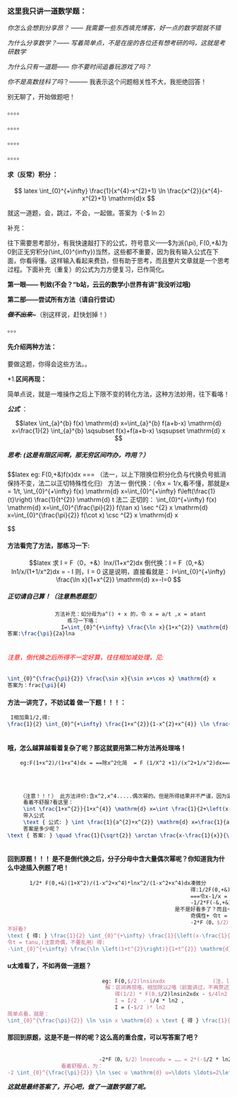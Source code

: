  ### 这里我只讲一道数学题：

*你怎么会想到分享昂？       ——  我需要一些东西填充博客，好一点的数学题就不错*

*为什么分享数学？——   写着简单点，不是在座的各位还有想考研的吗，这就是考研数学*

*为什么只有一道题—— 你不要时间追番玩游戏了吗？*

*你不是高数挂科了吗*？———  我表示这个问题相关性不大，我拒绝回答！

别无聊了，开始做题吧！

。。。。

。。。。

。。。。

。。。。

#### 求（反常）积分 ：

$$
latex
\int_{0}^{+\infty} \frac{1}{x^{4}-x^{2}+1} \ln \frac{x^{2}}{x^{4}-x^{2}+1} \mathrm{d}x 
$$

  就这一道题，会，跳过，不会，一起做。答案为（-$ ln 2）

补充：

往下需要思考部分，有我快速敲打下的公式，符号意义——$为派(\pi), F(0,+&)为0到正无穷积分(\int_{0}^{infty})当然，这些都不重要，因为我有输入公式在下面，你看得懂。这样输入看起来费劲，但有助于思考，而且整片文章就是一个思考过程。下面补充（重复）的公式为力方便复习，已作简化。

**第一眼—— 判敛(不会？“b站，云云的数学小世界有讲”我没听过哦)**

**第二部——尝试所有方法（请自行尝试）**

***~~做不出来~~~***（别这样说，赶快划掉！）


。。。

#### 先介绍两种方法：

要做这题，你得会这些方法。。

*1.**区间再现：**

简单点说，就是一堆操作之后上下限不变的转化方法，这种方法妙用，往下看咯！

***公式*** ：

$$latex
\int_{a}^{b} f(x) \mathrm{d} x=\int_{a}^{b} f(a+b-x) \mathrm{d} x=\frac{1}{2} \int_{a}^{b} \sqsubset f(x)+f(a+b-x) \sqsupset \mathrm{d} x
$$


##### 思考:        (这是有限区间啊，那无穷区间咋办，咋用？）

$$latex
eg: F(0,+&)f(x)dx === （法一，以上下限换位积分化负与代换负号抵消保持不变，法二以正切特殊性化归）
方法一 倒代换：（令x = 1/x,看不懂，那就是x = 1/t,
  \int_{0}^{+\infty} f(x) \mathrm{d} x=\int_{0}^{+\infty} f\left(\frac{1}{t}\right)     \frac{1}{t^{2}} \mathrm{d} t
  法二
  正切的：
  \int_{0}^{+\infty} f(x) \mathrm{d} x=\int_{0}^{\frac{\pi}{2}} f(\tan x) \sec ^{2} x   \mathrm{d} x=\int_{0}^{\frac{\pi}{2}} f(\cot x) \csc ^{2} x \mathrm{d} x
     
$$


   #### 方法看完了方法，那练习一下:

   $$latex
     求 I = F（0，+&）lnx/(1+x^2)dx
       倒代换：I = F（0,+&）ln1/x/(1+1/x^2)dx  = - I
               则，I = 0
               这是说明，直接看就是：
                    I=\int_{0}^{+\infty} \frac{\ln x}{1+x^{2}} \mathrm{d} x=-I=0
   $$

  ##### 正切请自己算！（注意熟悉题型）

```               latex
               方法补充：如分母为a^() + x 的，令 x = a/t ,x = atant
                   练习一下咯：
                 I=\int_{0}^{+\infty} \frac{\ln x}{1+x^{2}} \mathrm{d} x= - I                           =0\int_{0}^{+\infty} \frac{\ln x}{a^{2}+x^{2}} \mathrm{d} x
答案:\frac{\pi}{2a}lna 
             
```



###### <span style="color:red"> 注意，倒代换之后所得不一定好算，往往相加减处理，见:</span>

```latex 
\int_{0}^{\frac{\pi}{2}} \frac{\sin x}{\sin x+\cos x} \mathrm{d} x
答案为：frac{\pi}{4}
```

  #### 方法一讲完了，不妨试着   做一下题！！！：

```    latex
 I相加乘1/2,得:
\frac{1}{2} \int_{0}^{+\infty} \frac{1+x^{2}}{1-x^{2}+x^{4}} \ln \frac{x^{2}}{1-x^{2}+x^{4}} \mathrm{d} x
                 
```

  #### 哦，怎么越算越看着复杂了呢？那这就要用第二种方法再处理咯！

  ``` latex
      eg:F(1+x^2)/(1+x^4)dx = ==除x^2化简  = F (1/X^2 +1)/(x^2+1/x^2)dx=====凑微分，把分子看作（x-1/x）的导，
      
                                                                          原式= F 1/(2+(x-1/x)^2)d(x-1/x)
                                                                          带入公式F1/(a^2+x^2)dx = 1/a * arctan x/a + C
                                                                          得:1/2^(1/2)arctan (x-1/x)/2^(1/2)
      （注意！！！） 此方法评价:含x^2,x^4.....偶次幂的。但是所得结果并不严谨，因为定义域改变(比如答案中有1/x,x!=0,I不连续了)。解决办法：分段函数，以后补充
       看着不舒服?看这里：
       \int \frac{1+x^{2}}{1+x^{4}} \mathrm{d} x=\int \frac{1}{2+\left(x-\frac{1}{x}\right)^{2}} \mathrm{d}\left(x-\frac{1}{x}\right)
       带入公式
       \text { 公式: } \int \frac{1}{a^{2}+x^{2}} \mathrm{d} x=\frac{1}{a} \arctan \frac{x}{a}+c
       答案是多少呢？
\text { 答案: } \quad \frac{1}{\sqrt{2}} \arctan \frac{x-\frac{1}{x}}{\sqrt{2}}+c
       
  ```

  #### 回到原题！！！   是不是倒代换之后，分子分母中含大量偶次幂呢？你知道我为什么中途插入例题了吧！

```    latex
       1/2* F(0,+&)(1+X^2)/(1-x^2+x^4)*lnx^2/(1-x^2+x^4)dx凑微分
                                                          得:1/2F(0,+&) 1/((x-1/x)^2+1)ln 1/((x-1/x)^2+1)d(x-1/x)
                                                          ===令x-1/x =  t 得：
                                                          -1/2*F(-&,+&)ln(1+t^2)/(1+t^2)dt
                                                     是不是好看多了？而且一眼就能看出来它收敛（为什么要管他是不是收敛的呢？你看那积分限，我们要用奇偶性）
                                                          奇偶性+ 令t = tanu,得
                                                          -2*F（0，$/2）lnsecudu
不好看?
\text { 得: } \frac{1}{2} \int_{0}^{+\infty} \frac{1}{\left(x-\frac{1}{x}\right)^{2}+1} \ln \frac{1}{\left(x-\frac{1}{x}\right)^{2}+1} \mathrm{d}\left(x-\frac{1}{x}\right)
令t = tanu,(注意奇偶，不要乱用）得:
-\int_{0}^{+\infty} \frac{\ln \left(1+t^{2}\right)}{1+t^{2}} \mathrm{d} t, t=\tan u, 
```

  #### u太难看了，不如再做一道题？

  ```latex
                                eg: F(0,$/2)lnsinxdx               (注，ln里为三角函数，d后面也是三角函数时，分部积分法才有用)
                                 解：区间再现咯，相加除以2咯（前面讲过，不再赘述）
                                    得(1/2) * F(0,$/2)lnsin2xdx - $/4ln2
                                    I = I/2  - $/4 * ln2 , 
                                    I = (-$/2 )* ln2
简单点看，就是：
\int_{0}^{\frac{\pi}{2}} \ln \sin x \mathrm{d} x \text { 得 } \frac{1}{2} \int_{0}^{\frac{\pi}{2}} \ln \sin 2 x \mathrm{d} x \ln \sin 2 x d x-\frac{\pi}{4} \ln 2 I=\frac{I}{2}-\frac{\pi}{4} \ln 2, I=\left(-\frac{\pi}{2}\right) \ln 2
  ```

 #### 那回到原题，这是不是一样的呢？这么高的重合度，可以写答案了吧？

 ```latex
                           
                              -2*F（0，$/2）lnsecudu = …… = 2*(-$/2 * ln2) = -$ln2
                  看着舒服点，为：
-2 \int_{0}^{\frac{\pi}{2}} \ln \sec u \mathrm{d} u=\ldots \ldots=2\left(-\frac{\pi}{2} \cdot \ln 2\right)=-\pi \ln 2
 ```

 ***这就是最终答案了，开心吧，做了一道数学题了呢。***
       
